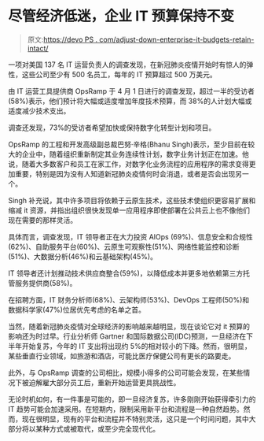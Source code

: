 # 尽管经济低迷，企业 IT 预算保持不变

> 原文:[https://devo PS . com/adjust-down-enterprise-it-budgets-retain-intact/](https://devops.com/despite-downturn-enterprise-it-budgets-remain-intact/)

一项对美国 137 名 IT 运营负责人的调查发现，在新冠肺炎疫情开始时有惊人的弹性，这些公司至少有 500 名员工，每年的 IT 预算超过 500 万美元。

由 IT 运营工具提供商 OpsRamp 于 4 月 1 日进行的调查发现，超过一半的受访者(58%)表示，他们预计将大幅或适度增加年度技术预算，而 38%的人计划大幅或适度减少技术支出。

调查还发现，73%的受访者希望加快或保持数字化转型计划和项目。

OpsRamp 的工程和开发高级副总裁巴努·辛格(Bhanu Singh)表示，至少目前在较大的企业中，随着组织重新制定其业务连续性计划，数字业务计划正在加速。他说，随着大多数客户和员工在家工作，对数字化业务流程的应用程序的需求变得更加重要，特别是因为没有人知道新冠肺炎疫情何时会消退，或者是否会出现另一个。

Singh 补充说，其中许多项目将依赖于云原生技术，这些技术使组织更容易扩展和缩减 it 资源，并指出组织很快发现单一应用程序即使部署在公共云上也不像他们现在需要的那样灵活。

具体而言，调查发现，IT 领导者正在大力投资 AIOps (69%)、信息安全和合规性(62%)、自助服务平台(60%)、云原生可观察性(51%)、网络性能监控和诊断(51%)、大数据分析(46%)和云基础架构(45%)。

IT 领导者还计划推动技术供应商整合(59%)，以降低成本并更多地依赖第三方托管服务提供商(58%)。

在招聘方面，IT 财务分析师(68%)、云架构师(53%)、DevOps 工程师(50%)和数据科学家(47%)位居优先考虑的名单之首。

当然，随着新冠肺炎疫情对全球经济的影响越来越明显，现在谈论它对 it 预算的影响还为时过早。行业分析师 Gartner 和国际数据公司(IDC)预测，一旦经济在下半年开始复苏，今年的 IT 支出将出现约 5%的相对较小的下降。然而，很明显，某些垂直行业领域，如旅游和酒店，可能比医疗保健公司有更长的路要走。

此外，与 OpsRamp 调查的公司相比，规模小得多的公司可能会发现，在某些情况下被迫解雇大部分员工后，重新开始运营更具挑战性。

无论时机如何，有一件事是可能的，即一旦经济复苏，许多刚刚开始获得牵引力的 IT 趋势可能会加速采用。在短期内，限制采用新平台和流程是一种自然趋势。然而，现在很明显，现有的平台和流程并不特别灵活，这只是一个时间问题，其中大部分将以某种方式或被取代，或至少完全现代化。